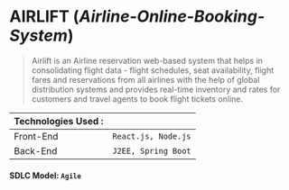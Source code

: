 # AIRLIFT (_Airline-Online-Booking-System_)

> Airlift is an Airline reservation web-based system that helps in consolidating flight data - flight schedules, seat availability, flight fares and reservations from all airlines with the help of global distribution systems and provides real-time inventory and rates for customers and travel agents to book flight tickets online.


| Technologies Used : ||
|------------------|------------------|
| Front-End | `React.js, Node.js` |
| Back-End | `J2EE, Spring Boot` |

#### SDLC Model: `Agile`
